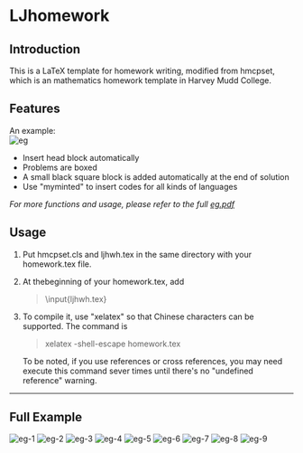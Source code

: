 # LJhomework

## Introduction
This is a LaTeX template for homework writing, modified from hmcpset, which is an mathematics homework template in Harvey Mudd College.

## Features
An example:  
![eg](./pic/eg/eg-1.PNG)
- Insert head block automatically
- Problems are boxed
- A small black square block is added automatically at the end of solution
- Use "myminted" to insert codes for all kinds of languages  

*For more functions and usage, please refer to the full [eg.pdf](#full)*


## Usage
1. Put hmcpset.cls and ljhwh.tex in the same directory with your homework.tex file.
2. At thebeginning of your homework.tex, add
    > \input{ljhwh.tex}
3. To compile it, use "xelatex" so that Chinese characters can be supported. The command is
    > xelatex -shell-escape homework.tex  

    To be noted, if you use references or cross references, you may need execute this command sever times until there's no "undefined reference" warning.

___
## Full Example <span id="full"> </span>
![eg-1](./pic/eg/eg-1.PNG)
![eg-2](./pic/eg/eg-2.PNG)
![eg-3](./pic/eg/eg-3.PNG)
![eg-4](./pic/eg/eg-4.PNG)
![eg-5](./pic/eg/eg-5.PNG)
![eg-6](./pic/eg/eg-6.PNG)
![eg-7](./pic/eg/eg-7.PNG)
![eg-8](./pic/eg/eg-8.PNG)
![eg-9](./pic/eg/eg-9.PNG)
